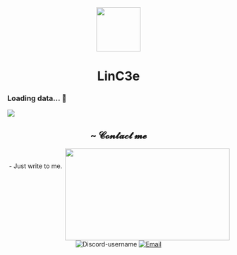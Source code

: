 <div id="header" align="center">
  <img src="https://media.giphy.com/media/Y9Fl2K4IlsRQdlo8EH/giphy.gif" width="100"/>
  <h1>LinC3e</h1>
</div>

### Loading data... 🌙
![](https://komarev.com/ghpvc/?username=LinC3e&color=blueviolet)
<br>
<h2 align="center"> ~ 𝓒𝓸𝓷𝓽𝓪𝓬𝓽 𝓶𝓮 </h2>
  <div align="center">
<img src="https://i.imgur.com/ypmZJ3K.gif[/img" align="right" width="373px" height="208px">
  </div>
<br>
<p align="center">- Just write to me.</p>
<p align="center"> 
    <img src="https://img.shields.io/badge/LinC3e%20-%237289DA.svg?&style=for-the-badge&logo=discord&logoColor=white" alt="Discord-username"/>

  <a href="mailto:ivancostillaml@gmail.com">
    <img src="https://img.shields.io/badge/Contact%20via%20Email-%23D14836?style=for-the-badge" alt="Email" />
  </a>
</p>
</div>
 
